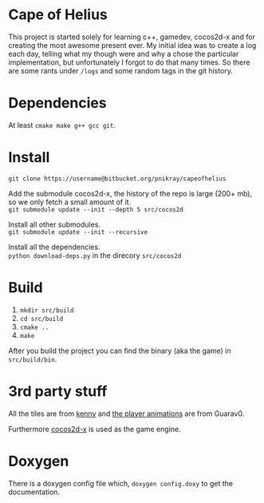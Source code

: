 # Cape of Helius

This project is started solely for learning c++, gamedev, cocos2d-x and for creating the most awesome present ever. 
My initial idea was to create a log each day, telling what my though were and why a chose the particular implementation, but unfortunately I forgot to do that many times.
So there are some rants under `/logs` and some random tags in the git history.

# Dependencies

At least `cmake make g++ gcc git`.

# Install
`git clone https://username@bitbucket.org/pnikray/capeofhelius`

Add the submodule cocos2d-x, the history of the repo is large (200+ mb), so we only fetch a small amount of it.  
`git submodule update --init --depth 5 src/cocos2d`

Install all other submodules.  
`git submodule update --init --recursive`

Install all the dependencies.  
`python download-deps.py` in the direcory `src/cocos2d`

# Build
1. `mkdir src/build`
2. `cd src/build`
3. `cmake ..`
4. `make`

After you build the project you can find the binary (aka the game) in `src/build/bin`.

# 3rd party stuff

All the tiles are from [kenny](http://kenney.nl/assets) and [the player animations](http://gaurav.munjal.us/Universal-LPC-Spritesheet-Character-Generator) are from Guarav0.

Furthermore [cocos2d-x](http://www.cocos2d-x.org) is used as the game engine.

# Doxygen
There is a doxygen config file which, `doxygen config.doxy` to get the documentation.

